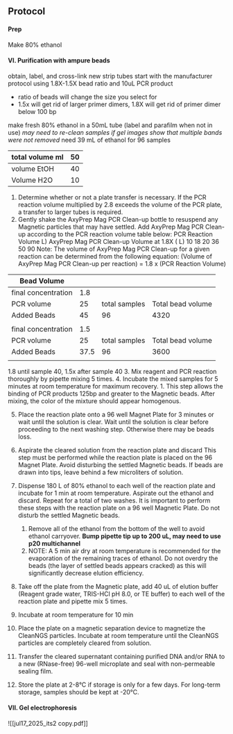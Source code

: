 ## Protocol

#### Prep 
Make 80% ethanol

#### VI. Purification with ampure beads
obtain, label, and cross-link new strip tubes
start with the manufacturer protocol using 1.8X-1.5X bead ratio and 10uL PCR product
- ratio of beads will change the size you select for 
- 1.5x will get rid of larger primer dimers, 1.8X will get rid of primer dimer below 100 bp

make fresh 80% ethanol in a 50mL tube (label and parafilm when not in use)
	 *may need to re-clean samples if gel images show that multiple bands were not removed*
	 need 39 mL of ethanol for 96 samples
	 
| total volume ml | 50  |
| --------------- | --- |
| volume EtOH     | 40  |
| Volume H2O      | 10  |

1. Determine whether or not a plate transfer is necessary. If the PCR reaction volume multiplied by 2.8 exceeds the volume of the PCR plate, a transfer to larger tubes is required.
2. Gently shake the AxyPrep Mag PCR Clean-up bottle to resuspend any Magnetic particles that may have settled.  Add  AxyPrep Mag PCR Clean-up according to the PCR reaction volume table below: PCR Reaction Volume L) AxyPrep Mag PCR Clean-up Volume at 1.8X ( L) 10 18 20 36 50 90 Note: The volume of AxyPrep Mag PCR Clean-up for a given reaction can be determined from the following equation:  (Volume of AxyPrep Mag PCR Clean-up per reaction) = 1.8 x (PCR Reaction Volume)

| Bead Volume         |      |               |                   |
| ------------------- | ---- | ------------- | ----------------- |
| final concentration | 1.8  |               |                   |
| PCR volume          | 25   | total samples | Total bead volume |
| Added Beads         | 45   | 96            | 4320              |
|                     |      |               |                   |
| final concentration | 1.5  |               |                   |
| PCR volume          | 25   | total samples | Total bead volume |
| Added Beads         | 37.5 | 96            | 3600              |
|                     |      |               |                   |
1.8 until sample 40, 1.5x after sample 40
3. Mix reagent and PCR reaction thoroughly by pipette mixing 5 times.
4. Incubate the mixed samples for 5 minutes at room temperature for maximum recovery. 
	1. This step allows the binding of PCR products 125bp and greater to the Magnetic beads.  After mixing, the color of the mixture should appear homogenous.
	
5. Place the reaction plate onto a 96 well Magnet Plate for 3 minutes or wait until the solution is clear.  Wait until the solution is clear before proceeding to the next washing step. Otherwise there may be beads loss.

6. Aspirate the cleared solution from the reaction plate and discard This step must be performed while the reaction plate is placed on the 96 Magnet Plate. Avoid disturbing the settled Magnetic beads. If beads are drawn into tips, leave behind a few microliters of solution.

7. Dispense 180 L of 80% ethanol to each well of the reaction plate and incubate for 1 min at room temperature.  Aspirate out the ethanol and discard.  Repeat for a total of two washes.  It is important to perform these steps with the reaction plate on a 96 well Magnetic Plate. Do not disturb the settled Magnetic beads. 
	1. Remove all of the ethanol from the bottom of the well to avoid ethanol carryover. **Bump pipette tip up to 200 uL, may need to use p20 multichannel** 
	2. NOTE: A 5 min air dry at room temperature is recommended for the evaporation of the remaining traces of ethanol. Do not overdry the beads (the layer of settled beads appears cracked) as this will significantly decrease elution efficiency.

8. Take off the plate from the Magnetic plate, add 40 uL of elution buffer (Reagent grade water, TRIS-HCl pH 8.0, or TE buffer) to each well of the reaction plate and pipette mix 5 times. 
9. Incubate at room temperature for 10 min
10. Place the plate on a magnetic separation device to magnetize the CleanNGS particles. Incubate at room temperature until the CleanNGS particles are completely cleared from solution. 
11. Transfer the cleared supernatant containing purified DNA and/or RNA to a new (RNase-free) 96-well microplate and seal with non-permeable sealing film. 
12. Store the plate at 2-8°C if storage is only for a few days. For long-term storage, samples should be kept at -20°C.

#### VII. Gel electrophoresis

![[jul17_2025_its2 copy.pdf]]
